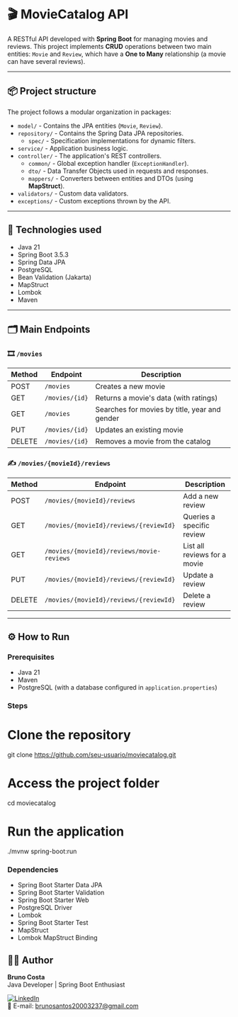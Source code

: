 # 🎬 MovieCatalog API

A RESTful API developed with **Spring Boot** for managing movies and reviews. This project implements **CRUD** operations between two main entities: `Movie` and `Review`, which have a **One to Many** relationship (a movie can have several reviews).

---

## 📦 Project structure

The project follows a modular organization in packages:

- `model/` - Contains the JPA entities (`Movie`, `Review`).
- `repository/` - Contains the Spring Data JPA repositories.
  - `spec/` - Specification implementations for dynamic filters.
- `service/` - Application business logic.
- `controller/` - The application's REST controllers.
  - `common/` - Global exception handler (`ExceptionHandler`).
   - `dto/` - Data Transfer Objects used in requests and responses.
   - `mappers/` - Converters between entities and DTOs (using **MapStruct**).
- `validators/` - Custom data validators.
- `exceptions/` - Custom exceptions thrown by the API.


---

## 🚀 Technologies used

- Java 21
- Spring Boot 3.5.3
- Spring Data JPA
- PostgreSQL
- Bean Validation (Jakarta)
- MapStruct
- Lombok
- Maven

---

## 🗂️ Main Endpoints

### 🎞️ `/movies`

| Method | Endpoint | Description |
|--------|------------------|-----------------------------------------------|
| POST | `/movies` | Creates a new movie |
| GET | `/movies/{id}` | Returns a movie's data (with ratings) |
| GET | `/movies` | Searches for movies by title, year and gender |
| PUT | `/movies/{id}` | Updates an existing movie |
| DELETE | `/movies/{id}` | Removes a movie from the catalog                  |

### ✍️ `/movies/{movieId}/reviews`

| Method | Endpoint | Description |
|--------|------------------------------------------------------|----------------------------------------|
| POST | `/movies/{movieId}/reviews` | Add a new review |
| GET | `/movies/{movieId}/reviews/{reviewId}` | Queries a specific review |
| GET | `/movies/{movieId}/reviews/movie-reviews` | List all reviews for a movie |
| PUT | `/movies/{movieId}/reviews/{reviewId}` | Update a review |
| DELETE | `/movies/{movieId}/reviews/{reviewId}` | Delete a review |

---

## ⚙️ How to Run

### Prerequisites

- Java 21
- Maven
- PostgreSQL (with a database configured in `application.properties`)

### Steps

# Clone the repository
git clone https://github.com/seu-usuario/moviecatalog.git

# Access the project folder
cd moviecatalog

# Run the application
./mvnw spring-boot:run

### Dependencies

- Spring Boot Starter Data JPA
- Spring Boot Starter Validation
- Spring Boot Starter Web
- PostgreSQL Driver
- Lombok
- Spring Boot Starter Test
- MapStruct
- Lombok MapStruct Binding

## 🧑‍💻 Author

**Bruno Costa**  
Java Developer | Spring Boot Enthusiast

[![LinkedIn](https://img.shields.io/badge/LinkedIn-brunocosta-blue?logo=linkedin)](https://www.linkedin.com/in/bruno-costa-698a82159/)  
📧 E-mail: [brunosantos20003237@gmail.com](mailto:brunosantos20003237@gmail.com)
